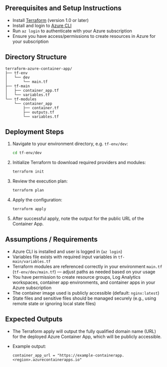 ## Prerequisites and Setup Instructions

- Install [Terraform](https://learn.hashicorp.com/tutorials/terraform/install-cli) (version 1.0 or later)
- Install and login to [Azure CLI](https://docs.microsoft.com/en-us/cli/azure/install-azure-cli)
- Run `az login` to authenticate with your Azure subscription
- Ensure you have access/permissions to create resources in Azure for your subscription



## Directory Structure

```plaintext
terraform-azure-container-app/
├── tf-env
│   └── dev
│       └── main.tf
├── tf-main
│   ├── container_app.tf
│   └── variables.tf
└── tf-modules
    └── container_app
        ├── container.tf
        ├── outputs.tf
        └── variables.tf

```

## Deployment Steps

1. Navigate to your environment directory, e.g. `tf-env/dev`:

    ```bash
    cd tf-env/dev
    ```

2. Initialize Terraform to download required providers and modules:

    ```bash
    terraform init
    ```

3. Review the execution plan:

    ```bash
    terraform plan
    ```

4. Apply the configuration:

    ```bash
    terraform apply
    ```

5. After successful apply, note the output for the public URL of the Container App.

## Assumptions / Requirements

- Azure CLI is installed and user is logged in (`az login`)
- Variables file exists with required input variables in `tf-main/variables.tf`
- Terraform modules are referenced correctly in your environment `main.tf` (`tf-env/dev/main.tf`) — adjust paths as needed based on your usage
- You have permission to create resource groups, Log Analytics workspaces, container app environments, and container apps in your Azure subscription
- The container image used is publicly accessible (default: `nginx:latest`)
- State files and sensitive files should be managed securely (e.g., using remote state or ignoring local state files)

## Expected Outputs

- The Terraform apply will output the fully qualified domain name (URL) for the deployed Azure Container App, which will be publicly accessible.
- Example output:

    ```
    container_app_url = "https://example-containerapp.<region>.azurecontainerapps.io"
    ```
